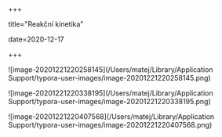 +++

title="Reakční kinetika"

date=2020-12-17

+++



![image-20201221220258145](/Users/matej/Library/Application Support/typora-user-images/image-20201221220258145.png)

![image-20201221220338195](/Users/matej/Library/Application Support/typora-user-images/image-20201221220338195.png)

![image-20201221220407568](/Users/matej/Library/Application Support/typora-user-images/image-20201221220407568.png)

